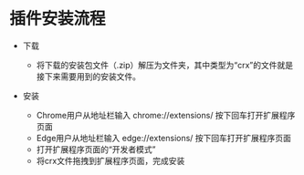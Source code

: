 # 插件安装流程

- 下载
  - 将下载的安装包文件（.zip）解压为文件夹，其中类型为“crx”的文件就是接下来需要用到的安装文件。

- 安装
  - Chrome用户从地址栏输入 chrome://extensions/ 按下回车打开扩展程序页面
  - Edge用户从地址栏输入 edge://extensions/ 按下回车打开扩展程序页面
  - 打开扩展程序页面的“开发者模式”
  - 将crx文件拖拽到扩展程序页面，完成安装

